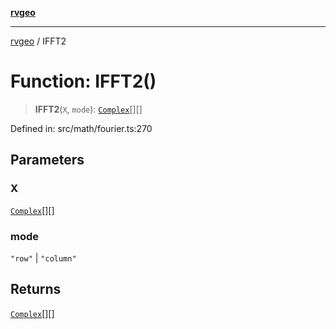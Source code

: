 [**rvgeo**](../README.md)

***

[rvgeo](../globals.md) / IFFT2

# Function: IFFT2()

> **IFFT2**(`X`, `mode`): [`Complex`](../type-aliases/Complex.md)[][]

Defined in: src/math/fourier.ts:270

## Parameters

### X

[`Complex`](../type-aliases/Complex.md)[][]

### mode

`"row"` | `"column"`

## Returns

[`Complex`](../type-aliases/Complex.md)[][]
